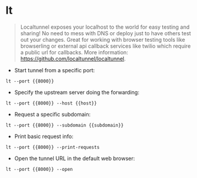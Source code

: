 # lt

> Localtunnel exposes your localhost to the world for easy testing and sharing! No need to mess with DNS or deploy just to have others test out your changes.
> Great for working with browser testing tools like browserling or external api callback services like twilio which require a public url for callbacks.
> More information: <https://github.com/localtunnel/localtunnel>.

- Start tunnel from a specific port:

`lt --port {{8000}}`

- Specify the upstream server doing the forwarding:

`lt --port {{8000}} --host {{host}}`

- Request a specific subdomain:

`lt --port {{8000}} --subdomain {{subdomain}}`

- Print basic request info:

`lt --port {{8000}} --print-requests`

- Open the tunnel URL in the default web browser:

`lt --port {{8000}} --open`
